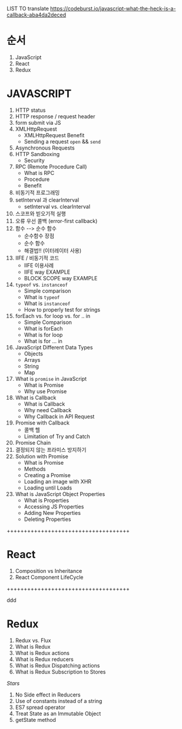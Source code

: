 LIST TO translate
https://codeburst.io/javascript-what-the-heck-is-a-callback-aba4da2deced


# 순서
1. JavaScript
2. React
3. Redux



# JAVASCRIPT

1. HTTP status
2. HTTP response / request header
3. form submit via JS
4. XMLHttpRequest
    - XMLHttpRequest Benefit
    - Sending a request `open` && `send`
5. Asynchronous Requests
6. HTTP Sandboxing
    - Security
7. RPC (Remote Procedure Call)
    - What is RPC
    - Procedure
    - Benefit
8. 비동기적 프로그래밍
9. setInterval 과 clearInterval
    - setInterval vs. clearInterval
10. 스코프와 빋오기적 실행
11. 오류 우선 콜백 (error-first callback)
12. 함수 --> 순수 함수
    - 순수함수 장점
    - 순수 함수
    - 해결법!! (이터레이터 사용)
13. IIFE / 비동기적 코드
    - IIFE 이용사례
    - IIFE way EXAMPLE
    - BLOCK SCOPE way EXAMPLE
14. `typeof` vs. `instanceof`
    - Simple comparison
    - What is `typeof`
    - What is `instanceof`
    - How to properly test for strings
15. forEach vs. for loop vs. for .. in
    - Simple Comparison
    - What is forEach
    - What is for loop
    - What is for ... in
16. JavaScript Different Data Types
    - Objects
    - Arrays
    - String
    - Map
17. What is `promise` in JavaScript
    - What is Promise
    - Why use Promise
18. What is Callback
    - What is Callback
    - Why need Callback
    - Why Callback in API Request
19. Promise with Callback
    - 콜백 헬
    - Limitation of Try and Catch
20. Promise Chain
21. 결정되지 않는 프라미스 방지하기
22. Solution with Promise
    - What is Promise
    - Methods
    - Creating a Promise
    - Loading an image with XHR
    - Loading until Loads
23. What is JavaScript Object Properties
    - What is Properties
    - Accessing JS Properties
    - Adding New Properties
    - Deleting Properties

++++++++++++++++++++++++++++++++++++

# React
1. Composition vs Inheritance
2. React Component LifeCycle

++++++++++++++++++++++++++++++++++++

ddd

# Redux

1. Redux vs. Flux
2. What is Redux
3. What is Redux actions
4. What is Redux reducers
5. What is Redux Dispatching actions
6. What is Redux Subscription to Stores


*Stars*
1. No Side effect in Reducers
2. Use of constants instead of a string
3. ES7 spread operator
4. Treat State as an Immutable Object
5. getState method
